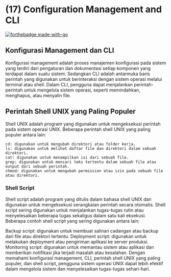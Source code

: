 # (17) Configuration Management and CLI
[![forthebadge made-with-go](http://ForTheBadge.com/images/badges/made-with-go.svg)](https://go.dev/)

## Konfigurasi Management dan CLI
Konfigurasi management adalah proses manajemen konfigurasi pada sistem yang terdiri dari pengaturan dan dokumentasi setiap komponen yang terdapat dalam suatu sistem. Sedangkan CLI adalah antarmuka baris perintah yang digunakan untuk berinteraksi dengan sistem operasi melalui terminal atau shell. Dalam CLI, pengguna dapat menjalankan perintah-perintah untuk mengelola sistem operasi, seperti memindahkan, menghapus, atau menyalin file.

## Perintah Shell UNIX yang Paling Populer
Shell UNIX adalah program yang digunakan untuk mengeksekusi perintah pada sistem operasi UNIX. Beberapa perintah shell UNIX yang paling populer antara lain:
```
cd: digunakan untuk mengubah direktori atau folder kerja.
ls: digunakan untuk melihat daftar file dan direktori dalam sebuah direktori.
cat: digunakan untuk menampilkan isi dari sebuah file.
grep: digunakan untuk mencari teks tertentu dalam sebuah file atau output dari sebuah perintah.
chmod: digunakan untuk mengubah permission atau izin pada sebuah file atau direktori.
```

### Shell Script
Shell script adalah program yang ditulis dalam bahasa shell UNIX dan digunakan untuk mengeksekusi serangkaian perintah secara otomatis. Shell script sering digunakan untuk menjalankan tugas-tugas rutin atau menyelesaikan beberapa tugas sekaligus dalam satu kali eksekusi. Beberapa contoh shell script yang sering digunakan antara lain:

Backup script: digunakan untuk membuat salinan cadangan atau backup dari file atau direktori tertentu.
Deployment script: digunakan untuk melakukan deployment atau pengiriman aplikasi ke server produksi.
Monitoring script: digunakan untuk memantau sistem atau aplikasi dan memberikan notifikasi jika terjadi masalah atau kesalahan.
Dengan memahami konfigurasi management, CLI, perintah shell UNIX yang paling populer, dan shell script, pengguna sistem operasi UNIX dapat lebih efektif dalam mengelola sistem dan menyelesaikan tugas-tugas sehari-hari.